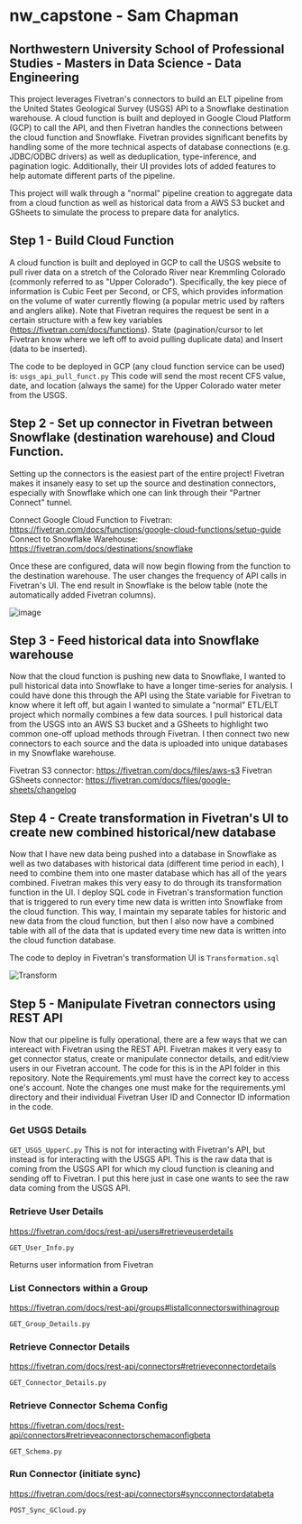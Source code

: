 # nw_capstone - Sam Chapman
## Northwestern University School of Professional Studies - Masters in Data Science - Data Engineering 

This project leverages Fivetran's connectors to build an ELT pipeline from the United States Geological Survey (USGS) API to a Snowflake destination warehouse. A cloud function is built and deployed in Google Cloud Platform (GCP) to call the API, and then Fivetran handles the connections between the cloud function and Snowflake. Fivetran provides significant benefits by handling some of the more technical aspects of database connections (e.g. JDBC/ODBC drivers) as well as deduplication, type-inference, and pagination logic. Additionally, their UI provides lots of added features to help automate different parts of the pipeline. 

This project will walk through a "normal" pipeline creation to aggregate data from a cloud function as well as historical data from a AWS S3 bucket and GSheets to simulate the process to prepare data for analytics. 

## Step 1 - Build Cloud Function

A cloud function is built and deployed in GCP to call the USGS website to pull river data on a stretch of the Colorado River near Kremmling Colorado (commonly referred to as "Upper Colorado"). Specifically, the key piece of information is Cubic Feet per Second, or CFS, which provides information on the volume of water currently flowing (a popular metric used by rafters and anglers alike). Note that Fivetran requires the request be sent in a certain structure with a few key variables (https://fivetran.com/docs/functions). State (pagination/cursor to let Fivetran know where we left off to avoid pulling duplicate data) and Insert (data to be inserted). 

The code to be deployed in GCP (any cloud function service can be used) is: ```usgs_api_pull_funct.py```
This code will send the most recent CFS value, date, and location (always the same) for the Upper Colorado water meter from the USGS. 

## Step 2 - Set up connector in Fivetran between Snowflake (destination warehouse) and Cloud Function. 

Setting up the connectors is the easiest part of the entire project! Fivetran makes it insanely easy to set up the source and destination connectors, especially with Snowflake which one can link through their "Partner Connect" tunnel. 

Connect Google Cloud Function to Fivetran: https://fivetran.com/docs/functions/google-cloud-functions/setup-guide
Connect to Snowflake Warehouse: https://fivetran.com/docs/destinations/snowflake

Once these are configured, data will now begin flowing from the function to the destination warehouse. The user changes the frequency of API calls in Fivetran's UI. The end result in Snowflake is the below table (note the automatically added Fivetran columns). 

![image](https://user-images.githubusercontent.com/60025118/84286043-679bd300-aafb-11ea-8ac0-0716295abf33.png)

## Step 3 - Feed historical data into Snowflake warehouse

Now that the cloud function is pushing new data to Snowflake, I wanted to pull historical data into Snowflake to have a longer time-series for analysis. I could have done this through the API using the State variable for Fivetran to know where it left off, but again I wanted to simulate a "normal" ETL/ELT project which normally combines a few data sources. I pull historical data from the USGS into an AWS S3 bucket and a GSheets to highlight two common one-off upload methods through Fivetran. I then connect two new connectors to each source and the data is uploaded into unique databases in my Snowflake warehouse.

Fivetran S3 connector: https://fivetran.com/docs/files/aws-s3
Fivetran GSheets connector: https://fivetran.com/docs/files/google-sheets/changelog

## Step 4 - Create transformation in Fivetran's UI to create new combined historical/new database

Now that I have new data being pushed into a database in Snowflake as well as two databases with historical data (different time period in each), I need to combine them into one master database which has all of the years combined. Fivetran makes this very easy to do through its transformation function in the UI. I deploy SQL code in Fivetran's transformation function that is triggered to run every time new data is written into Snowflake from the cloud function. This way, I maintain my separate tables for historic and new data from the cloud function, but then I also now have a combined table with all of the data that is updated every time new data is written into the cloud function database. 

The code to deploy in Fivetran's transformation UI is ```Transformation.sql```

![Transform](https://user-images.githubusercontent.com/60025118/84287807-9b77f800-aafd-11ea-9c5d-cee9a9251b0a.png)

## Step 5 - Manipulate Fivetran connectors using REST API 

Now that our pipeline is fully operational, there are a few ways that we can intereact with Fivetran using the REST API. Fivetran makes it very easy to get connector status, create or manipulate connector details, and edit/view users in our Fivetran account. The code for this is in the API folder in this repository. Note the Requirements.yml must have the correct key to access one's account. Note the changes one must make for the requirements.yml directory and their individual Fivetran User ID and Connector ID information in the code. 

### Get USGS Details
```GET_USGS_UpperC.py```
This is not for interacting with Fivetran's API, but instead is for interacting with the USGS API. This is the raw data that is coming from the USGS API for which my cloud function is cleaning and sending off to Fivetran. I put this here just in case one wants to see the raw data coming from the USGS API. 

### Retrieve User Details

https://fivetran.com/docs/rest-api/users#retrieveuserdetails

```GET_User_Info.py```

Returns user information from Fivetran

### List Connectors within a Group

https://fivetran.com/docs/rest-api/groups#listallconnectorswithinagroup

```GET_Group_Details.py```

### Retrieve Connector Details

https://fivetran.com/docs/rest-api/connectors#retrieveconnectordetails

```GET_Connector_Details.py```

### Retrieve Connector Schema Config

https://fivetran.com/docs/rest-api/connectors#retrieveaconnectorschemaconfigbeta

```GET_Schema.py```

### Run Connector (initiate sync)

https://fivetran.com/docs/rest-api/connectors#syncconnectordatabeta

```POST_Sync_GCloud.py```



